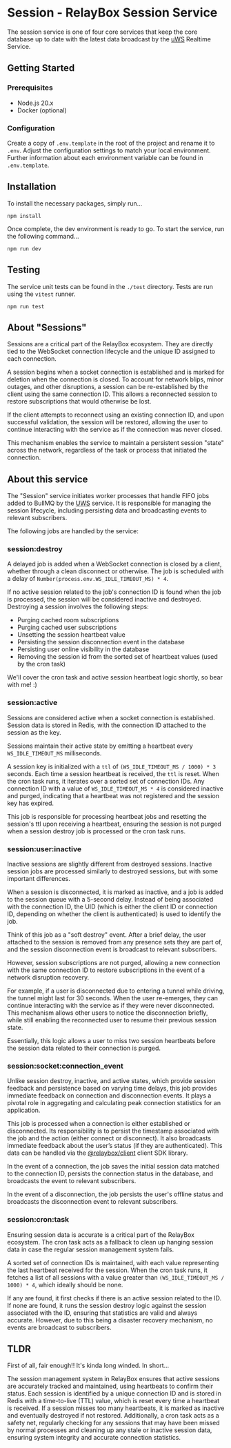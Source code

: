 # Session - RelayBox Session Service

The session service is one of four core services that keep the core database up to date with the latest data broadcast by the [uWS](https://github.com/relaybox/uws) Realtime Service.

## Getting Started

### Prerequisites

- Node.js 20.x
- Docker (optional)

### Configuration

Create a copy of `.env.template` in the root of the project and rename it to `.env`. Adjust the configuration settings to match your local environment. Further information about each environment variable can be found in `.env.template`.

## Installation

To install the necessary packages, simply run...

```
npm install
```

Once complete, the dev environment is ready to go. To start the service, run the following command...

```
npm run dev
```

## Testing

The service unit tests can be found in the `./test` directory. Tests are run using the `vitest` runner.

```
npm run test
```

## About "Sessions"

Sessions are a critical part of the RelayBox ecosystem. They are directly tied to the WebSocket connection lifecycle and the unique ID assigned to each connection.

A session begins when a socket connection is established and is marked for deletion when the connection is closed. To account for network blips, minor outages, and other disruptions, a session can be re-established by the client using the same connection ID. This allows a reconnected session to restore subscriptions that would otherwise be lost.

If the client attempts to reconnect using an existing connection ID, and upon successful validation, the session will be restored, allowing the user to continue interacting with the service as if the connection was never closed.

This mechanism enables the service to maintain a persistent session "state" across the network, regardless of the task or process that initiated the connection.

## About this service

The "Session" service initiates worker processes that handle FIFO jobs added to BullMQ by the [UWS](https://github.com/relaybox/uws) service. It is responsible for managing the session lifecycle, including persisting data and broadcasting events to relevant subscribers.

The following jobs are handled by the service:

### session:destroy

A delayed job is added when a WebSocket connection is closed by a client, whether through a clean disconnect or otherwise. The job is scheduled with a delay of `Number(process.env.WS_IDLE_TIMEOUT_MS) * 4`.

If no active session related to the job's connection ID is found when the job is processed, the session will be considered inactive and destroyed. Destroying a session involves the following steps:

- Purging cached room subscriptions
- Purging cached user subscriptions
- Unsetting the session heartbeat value
- Persisting the session disconnection event in the database
- Persisting user online visibility in the database
- Removing the session id from the sorted set of heartbeat values (used by the cron task)

We'll cover the cron task and active session heartbeat logic shortly, so bear with me! :)

### session:active

Sessions are considered active when a socket connection is established. Session data is stored in Redis, with the connection ID attached to the session as the key.

Sessions maintain their active state by emitting a heartbeat every `WS_IDLE_TIMEOUT_MS` milliseconds.

A session key is initialized with a `ttl` of `(WS_IDLE_TIMEOUT_MS / 1000) * 3` seconds. Each time a session heartbeat is received, the `ttl` is reset. When the cron task runs, it iterates over a sorted set of connection IDs. Any connection ID with a value of `WS_IDLE_TIMEOUT_MS * 4` is considered inactive and purged, indicating that a heartbeat was not registered and the session key has expired.

This job is responsible for processing heartbeat jobs and resetting the session's ttl upon receiving a heartbeat, ensuring the session is not purged when a session destroy job is processed or the cron task runs.

### session:user:inactive

Inactive sessions are slightly different from destroyed sessions. Inactive session jobs are processed similarly to destroyed sessions, but with some important differences.

When a session is disconnected, it is marked as inactive, and a job is added to the session queue with a 5-second delay. Instead of being associated with the connection ID, the UID (which is either the client ID or connection ID, depending on whether the client is authenticated) is used to identify the job.

Think of this job as a "soft destroy" event. After a brief delay, the user attached to the session is removed from any presence sets they are part of, and the session disconnection event is broadcast to relevant subscribers.

However, session subscriptions are not purged, allowing a new connection with the same connection ID to restore subscriptions in the event of a network disruption recovery.

For example, if a user is disconnected due to entering a tunnel while driving, the tunnel might last for 30 seconds. When the user re-emerges, they can continue interacting with the service as if they were never disconnected. This mechanism allows other users to notice the disconnection briefly, while still enabling the reconnected user to resume their previous session state.

Essentially, this logic allows a user to miss two session heartbeats before the session data related to their connection is purged.

### session:socket:connection_event

Unlike session destroy, inactive, and active states, which provide session feedback and persistence based on varying time delays, this job provides immediate feedback on connection and disconnection events. It plays a pivotal role in aggregating and calculating peak connection statistics for an application.

This job is processed when a connection is either established or disconnected. Its responsibility is to persist the timestamp associated with the job and the action (either connect or disconnect). It also broadcasts immediate feedback about the user’s status (if they are authenticated). This data can be handled via the [@relaybox/client](https://relaybox.net/docs/api-reference/relaybox-client/users#user-on-connection-event) client SDK library.

In the event of a connection, the job saves the initial session data matched to the connection ID, persists the connection status in the database, and broadcasts the event to relevant subscribers.

In the event of a disconnection, the job persists the user's offline status and broadcasts the disconnection event to relevant subscribers.

### session:cron:task

Ensuring session data is accurate is a critical part of the RelayBox ecosystem. The cron task acts as a fallback to clean up hanging session data in case the regular session management system fails.

A sorted set of connection IDs is maintained, with each value representing the last heartbeat received for the session. When the cron task runs, it fetches a list of all sessions with a value greater than `(WS_IDLE_TIMEOUT_MS / 1000) * 4`, which ideally should be none.

If any are found, it first checks if there is an active session related to the ID. If none are found, it runs the session destroy logic against the session associated with the ID, ensuring that statistics are valid and always accurate. However, due to this being a disaster recovery mechanism, no events are broadcast to subscribers.

## TLDR

First of all, fair enough!! It's kinda long winded. In short...

The session management system in RelayBox ensures that active sessions are accurately tracked and maintained, using heartbeats to confirm their status. Each session is identified by a unique connection ID and is stored in Redis with a time-to-live (TTL) value, which is reset every time a heartbeat is received. If a session misses too many heartbeats, it is marked as inactive and eventually destroyed if not restored. Additionally, a cron task acts as a safety net, regularly checking for any sessions that may have been missed by normal processes and cleaning up any stale or inactive session data, ensuring system integrity and accurate connection statistics.
